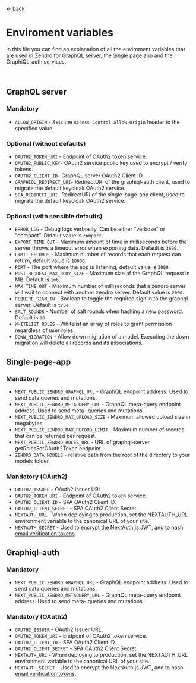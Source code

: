 [ &larr; back](setup_root.md)
<br/>
# Enviroment variables

In this file you can find an explanation of all the enviroment variables that are used in Zendro for GraphQL server, the Single page app and the GraphiQL-auth services.

 <br/>

## GraphQL server

### Mandatory
* `ALLOW_ORIGIN` - Sets the `Access-Control-Allow-Origin` header to the specified value.

### Optional (without defaults)
* `OAUTH2_TOKEN_URI` - Endpoint of OAuth2 token service.
* `OAUTH2_PUBLIC_KEY`- OAuth2 service public key used to encrypt / verify tokens.
* `OAUTH2_CLIENT_ID`- GraphQL server OAuth2 Client ID.
* `GRAPHIQL_REDIRECT_URI`- RedirectURI of the graphiql-auth client, used to migrate the default keycloak OAuth2 service.
* `SPA_REDIRECT_URI`- RedirectURI of the single-page-app client, used to migrate the default keycloak OAuth2 service.

### Optional (with sensible defaults)
* `ERROR_LOG` - Debug logs verbosity. Can be either "verbose" or "compact". Default value is `compact`.
* `EXPORT_TIME_OUT` - Maximum amount of time in milliseconds before the server throws a timeout error when exporting data. Default is `3600`.
* `LIMIT_RECORDS` - Maximum number of records that each request can return, default value is `10000`.
* `PORT` - The port where the app is listening, default value is `3000`.
* `POST_REQUEST_MAX_BODY_SIZE` - Maximum size of the GraphQL request in MB. Default is `1mb`.
* `MAX_TIME_OUT` - Maximum number of milliseconds that a zendro server will wait to connect with another zendro server. Default value is `2000`.
* `REQUIRE_SIGN_IN` - Boolean to toggle the required sign in to the graphql server. Default is `true`.
* `SALT_ROUNDS` - Number of salt rounds when hashing a new password. Default is `10`.
* `WHITELIST_ROLES` - Whitelist an array of roles to grant permission regardless of user roles.
* `DOWN_MIGRATION` - Allow down migration of a model. Executing the down migration will delete all records and its associations.

## Single-page-app
### Mandatory
* `NEXT_PUBLIC_ZENDRO_GRAPHQL_URL` - GraphQL endpoint address. Used to send data queries and mutations.
* `NEXT_PUBLIC_ZENDRO_METAQUERY_URL` - GraphQL meta-query endpoint address. Used to send meta- queries and mutations.
* `NEXT_PUBLIC_ZENDRO_MAX_UPLOAD_SIZE` - Maximum allowed upload size in megabytes.
* `NEXT_PUBLIC_ZENDRO_MAX_RECORD_LIMIT` - Maximum number of records that can be returned per request.
* `NEXT_PUBLIC_ZENDRO_ROLES_URL` - URL of graphql-server getRolesForOAuth2Token endpoint.
* `ZENDRO_DATA_MODELS` - relative path from the root of the directory to your models folder.

### Mandatory (OAuth2)
* `OAUTH2_ISSUER` - OAuth2 Issuer URL.
* `OAUTH2_TOKEN_URI` - Endpoint of OAuth2 token service.
* `OAUTH2_CLIENT_ID` - SPA OAuth2 Client ID.
* `OAUTH2_CLIENT_SECRET` - SPA OAuth2 Client Secret.
* `NEXTAUTH_URL` - When deploying to production, set the NEXTAUTH_URL environment variable to the canonical URL of your site.
* `NEXTAUTH_SECRET` - Used to encrypt the NextAuth.js JWT, and to hash [email verification tokens](https://next-auth.js.org/adapters/models#verification-token).

## Graphiql-auth
### Mandatory
* `NEXT_PUBLIC_ZENDRO_GRAPHQL_URL` - GraphQL endpoint address. Used to send data queries and mutations.
* `NEXT_PUBLIC_ZENDRO_METAQUERY_URL` - GraphQL meta-query endpoint address. Used to send meta- queries and mutations.

### Mandatory (OAuth2)
* `OAUTH2_ISSUER` - OAuth2 Issuer URL.
* `OAUTH2_TOKEN_URI` - Endpoint of OAuth2 token service.
* `OAUTH2_CLIENT_ID` - SPA OAuth2 Client ID.
* `OAUTH2_CLIENT_SECRET` - SPA OAuth2 Client Secret.
* `NEXTAUTH_URL` - When deploying to production, set the NEXTAUTH_URL environment variable to the canonical URL of your site.
* `NEXTAUTH_SECRET` - Used to encrypt the NextAuth.js JWT, and to hash [email verification tokens](https://next-auth.js.org/adapters/models#verification-token).
